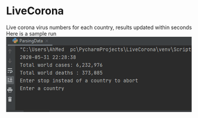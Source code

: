 # LiveCorona
Live corona virus numbers for each country, results updated within seconds 
Here is a sample run
![Run here](covid19.gif)
